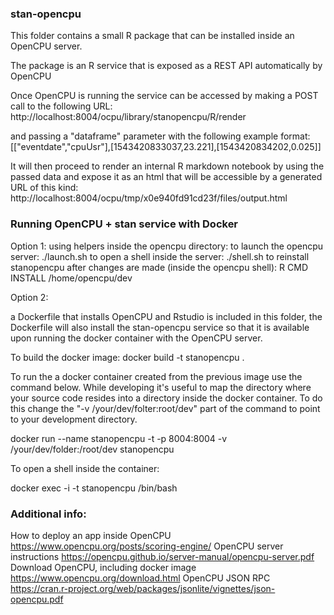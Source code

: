 
### stan-opencpu

This folder contains a small R package that can be installed inside an OpenCPU server.

The package is an R service that is exposed as a REST API automatically by OpenCPU

Once OpenCPU is running the service can be accessed by making a POST call to the following URL:
http://localhost:8004/ocpu/library/stanopencpu/R/render

and passing a "dataframe" parameter with the following example format:
[["eventdate","cpuUsr"],[1543420833037,23.221],[1543420834202,0.025]]

It will then proceed to render an internal R markdown notebook by using the passed data and
expose it as an html that will be accessible by a generated URL of this kind:
http://localhost:8004/ocpu/tmp/x0e940fd91cd23f/files/output.html

### Running OpenCPU + stan service with Docker

Option 1: using helpers 
inside the opencpu directory:
to launch the opencpu server: ./launch.sh
to open a shell inside the server: ./shell.sh
to reinstall stanopencpu after changes are made (inside the opencpu shell): R CMD INSTALL /home/opencpu/dev 

Option 2:

a Dockerfile that installs OpenCPU and Rstudio is included in this folder, the Dockerfile
will also install the stan-opencpu service so that it is available upon running the docker container 
with the OpenCPU server.

To build the docker image:
docker build -t stanopencpu .

To run the a docker container created from the previous image use the command below. 
While developing it's useful to map the directory where your source code resides into a directory inside 
the docker container. To do this change the "-v /your/dev/folter:root/dev" part of the command 
to point to your development directory.

docker run --name stanopencpu -t -p 8004:8004 -v /your/dev/folder:/root/dev stanopencpu

To open a shell inside the container:

docker exec -i -t stanopencpu /bin/bash


### Additional info:

How to deploy an app inside OpenCPU
https://www.opencpu.org/posts/scoring-engine/
OpenCPU server instructions
https://opencpu.github.io/server-manual/opencpu-server.pdf
Download OpenCPU, including docker image
https://www.opencpu.org/download.html
OpenCPU JSON RPC
https://cran.r-project.org/web/packages/jsonlite/vignettes/json-opencpu.pdf
